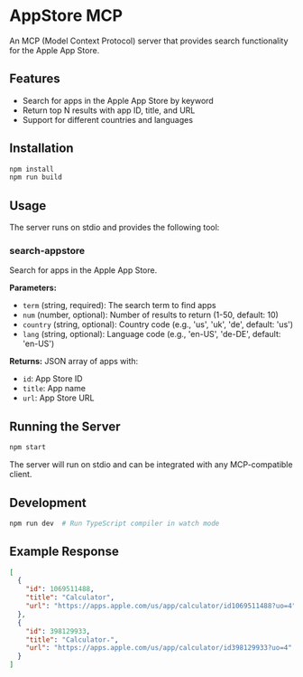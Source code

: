 # AppStore MCP

An MCP (Model Context Protocol) server that provides search functionality for the Apple App Store.

## Features

- Search for apps in the Apple App Store by keyword
- Return top N results with app ID, title, and URL
- Support for different countries and languages

## Installation

```bash
npm install
npm run build
```

## Usage

The server runs on stdio and provides the following tool:

### search-appstore

Search for apps in the Apple App Store.

**Parameters:**
- `term` (string, required): The search term to find apps
- `num` (number, optional): Number of results to return (1-50, default: 10)
- `country` (string, optional): Country code (e.g., 'us', 'uk', 'de', default: 'us')
- `lang` (string, optional): Language code (e.g., 'en-US', 'de-DE', default: 'en-US')

**Returns:**
JSON array of apps with:
- `id`: App Store ID
- `title`: App name
- `url`: App Store URL

## Running the Server

```bash
npm start
```

The server will run on stdio and can be integrated with any MCP-compatible client.

## Development

```bash
npm run dev  # Run TypeScript compiler in watch mode
```

## Example Response

```json
[
  {
    "id": 1069511488,
    "title": "Calculator",
    "url": "https://apps.apple.com/us/app/calculator/id1069511488?uo=4"
  },
  {
    "id": 398129933,
    "title": "Calculator₊",
    "url": "https://apps.apple.com/us/app/calculator/id398129933?uo=4"
  }
]
```